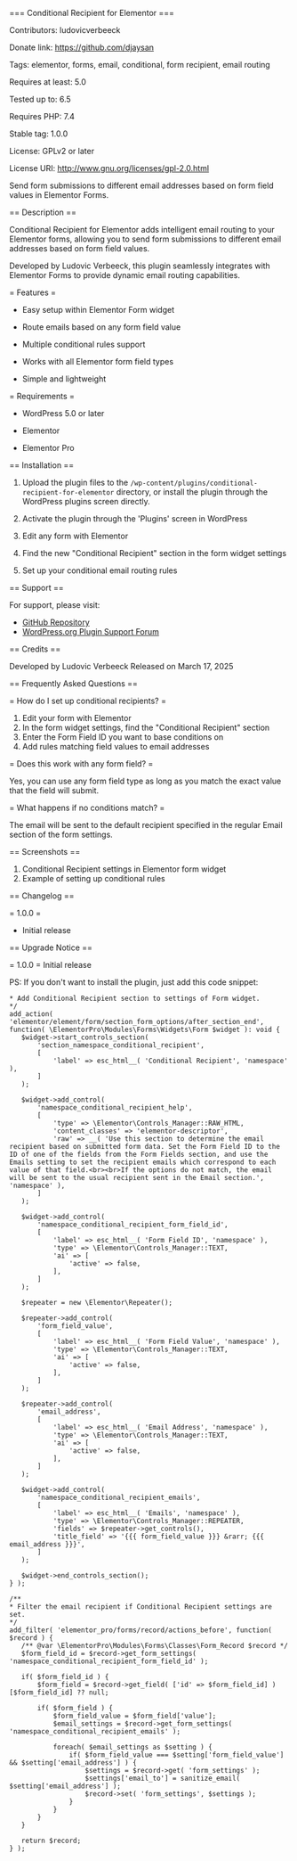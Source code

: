 === Conditional Recipient for Elementor ===

Contributors: ludovicverbeeck

Donate link: https://github.com/djaysan

Tags: elementor, forms, email, conditional, form recipient, email routing

Requires at least: 5.0

Tested up to: 6.5

Requires PHP: 7.4

Stable tag: 1.0.0

License: GPLv2 or later

License URI: http://www.gnu.org/licenses/gpl-2.0.html

Send form submissions to different email addresses based on form field values in Elementor Forms.

== Description ==

Conditional Recipient for Elementor adds intelligent email routing to your Elementor forms, allowing you to send form submissions to different email addresses based on form field values.

Developed by Ludovic Verbeeck, this plugin seamlessly integrates with Elementor Forms to provide dynamic email routing capabilities.

= Features =

* Easy setup within Elementor Form widget

* Route emails based on any form field value

* Multiple conditional rules support

* Works with all Elementor form field types

* Simple and lightweight

= Requirements =

* WordPress 5.0 or later

* Elementor

* Elementor Pro

== Installation ==

1. Upload the plugin files to the `/wp-content/plugins/conditional-recipient-for-elementor` directory, or install the plugin through the WordPress plugins screen directly.

2. Activate the plugin through the 'Plugins' screen in WordPress

3. Edit any form with Elementor

4. Find the new "Conditional Recipient" section in the form widget settings

5. Set up your conditional email routing rules

== Support ==

For support, please visit:
* [GitHub Repository](https://github.com/djaysan)
* [WordPress.org Plugin Support Forum](https://wordpress.org/support/plugin/conditional-recipient-for-elementor/)

== Credits ==

Developed by Ludovic Verbeeck
Released on March 17, 2025

== Frequently Asked Questions ==

= How do I set up conditional recipients? =

1. Edit your form with Elementor
2. In the form widget settings, find the "Conditional Recipient" section
3. Enter the Form Field ID you want to base conditions on
4. Add rules matching field values to email addresses

= Does this work with any form field? =

Yes, you can use any form field type as long as you match the exact value that the field will submit.

= What happens if no conditions match? =

The email will be sent to the default recipient specified in the regular Email section of the form settings.

== Screenshots ==

1. Conditional Recipient settings in Elementor form widget
2. Example of setting up conditional rules

== Changelog ==

= 1.0.0 =
* Initial release

== Upgrade Notice ==

= 1.0.0 =
Initial release

PS: If you don't want to install the plugin, just add this code snippet:
 ```/**
 * Add Conditional Recipient section to settings of Form widget.
 */
add_action( 'elementor/element/form/section_form_options/after_section_end', function( \ElementorPro\Modules\Forms\Widgets\Form $widget ): void {
	$widget->start_controls_section(
		'section_namespace_conditional_recipient',
		[
			'label' => esc_html__( 'Conditional Recipient', 'namespace' ),
		]
	);

	$widget->add_control(
		'namespace_conditional_recipient_help',
		[
			'type' => \Elementor\Controls_Manager::RAW_HTML,
			'content_classes' => 'elementor-descriptor',
			'raw' => __( 'Use this section to determine the email recipient based on submitted form data. Set the Form Field ID to the ID of one of the fields from the Form Fields section, and use the Emails setting to set the recipient emails which correspond to each value of that field.<br><br>If the options do not match, the email will be sent to the usual recipient sent in the Email section.', 'namespace' ),
		]
	);
	
	$widget->add_control(
		'namespace_conditional_recipient_form_field_id',
		[
			'label' => esc_html__( 'Form Field ID', 'namespace' ),
			'type' => \Elementor\Controls_Manager::TEXT,
			'ai' => [
				'active' => false,
			],
		]
	);

	$repeater = new \Elementor\Repeater();

	$repeater->add_control(
		'form_field_value',
		[
			'label' => esc_html__( 'Form Field Value', 'namespace' ),
			'type' => \Elementor\Controls_Manager::TEXT,
			'ai' => [
				'active' => false,
			],
		]
	);

	$repeater->add_control(
		'email_address',
		[
			'label' => esc_html__( 'Email Address', 'namespace' ),
			'type' => \Elementor\Controls_Manager::TEXT,
			'ai' => [
				'active' => false,
			],
		]
	);
	
	$widget->add_control(
		'namespace_conditional_recipient_emails',
		[
			'label' => esc_html__( 'Emails', 'namespace' ),
			'type' => \Elementor\Controls_Manager::REPEATER,
			'fields' => $repeater->get_controls(),
			'title_field' => '{{{ form_field_value }}} &rarr; {{{ email_address }}}',
		]
	);

	$widget->end_controls_section();
} );

/**
 * Filter the email recipient if Conditional Recipient settings are set.
 */
add_filter( 'elementor_pro/forms/record/actions_before', function( $record ) {
	/** @var \ElementorPro\Modules\Forms\Classes\Form_Record $record */
	$form_field_id = $record->get_form_settings( 'namespace_conditional_recipient_form_field_id' );

	if( $form_field_id ) {
		$form_field = $record->get_field( ['id' => $form_field_id] )[$form_field_id] ?? null;

		if( $form_field ) {
			$form_field_value = $form_field['value'];
			$email_settings = $record->get_form_settings( 'namespace_conditional_recipient_emails' );

			foreach( $email_settings as $setting ) {
				if( $form_field_value === $setting['form_field_value'] && $setting['email_address'] ) {
					$settings = $record->get( 'form_settings' );
					$settings['email_to'] = sanitize_email( $setting['email_address'] );
					$record->set( 'form_settings', $settings );
				}
			}
		}
	}

	return $record;
} );
